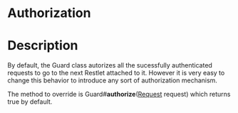 Authorization
=============

Description
===========

By default, the Guard class autorizes all the sucessfully authenticated
requests to go to the next Restlet attached to it. However it is very
easy to change this behavior to introduce any sort of authorization
mechanism.

The method to override is
Guard\#**authorize**([Request](http://restlet.org/learn/javadocs/snapshot/api/org/restlet/data/Request.html) request)
which returns true by default.

